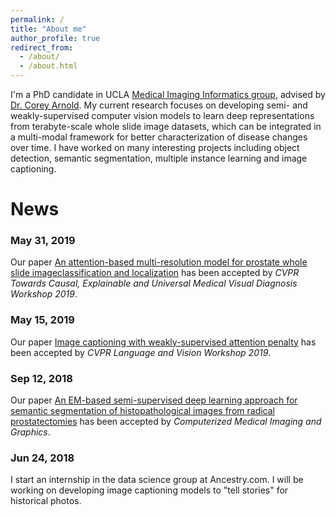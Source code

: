```yaml
---
permalink: /
title: "About me"
author_profile: true
redirect_from:
  - /about/
  - /about.html
---
```


I'm a PhD candidate in UCLA [Medical Imaging Informatics group](https://mii.ucla.edu/), advised by [Dr. Corey Arnold](https://www.mii.ucla.edu/people/cwarnold/). My current research focuses on developing semi- and weakly-supervised computer vision models to learn deep representations from terabyte-scale whole slide image datasets, which can be integrated in a multi-modal framework for better characterization of disease changes over time. I have worked on many interesting projects including object detection, semantic segmentation, multiple instance learning and image captioning.   

News
======
### May 31, 2019
Our paper [An attention-based multi-resolution model for prostate whole slide imageclassification and localization](https://arxiv.org/abs/1905.13208) has been accepted by <em>CVPR Towards Causal, Explainable and Universal Medical Visual Diagnosis Workshop 2019</em>.

### May 15, 2019
Our paper [Image captioning with weakly-supervised attention penalty](https://arxiv.org/abs/1903.02507) has been accepted by <em>CVPR Language and Vision Workshop 2019</em>.

### Sep 12, 2018
Our paper [An EM-based semi-supervised deep learning approach for semantic segmentation of histopathological images from radical prostatectomies](https://www.sciencedirect.com/science/article/pii/S089561111830096X) has been accepted by <em>Computerized Medical Imaging and Graphics</em>.

### Jun 24, 2018
I start an internship in the data science group at Ancestry.com. I will be working on developing image
captioning models to "tell stories" for historical photos.
